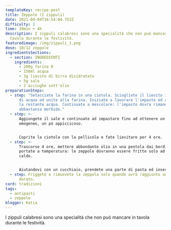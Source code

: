 ```yaml
---
templateKey: recipe-post
title: Zeppole (I zippuli)
date: 2021-04-04T16:54:04.752Z
difficulty: 1
time: 30min + 4h
description: I zippuli calabresi sono una specialità che non può mancare in
  tavola durante le festività.
featuredimage: /img/zippuli_1.png
dose: 10/12 zeppole
ingredientsSections:
  - section: INGREDIENTI
    ingredients:
      - 200g farina 0
      - 150ml acqua
      - 3g lievito di birra disidratato
      - 5g sale
      - 2 acciughe sott'olio
preparationSteps:
  - step: "Setacciate la farina in una ciotola. Sciogliete il lievito in circa 100ml
      di acqua ed unite alla farina. Iniziate a lavorare l'impasto ed aggiungete
      la restante acqua. Continuate a mescolare: l'impasto dovra rimanere
      abbastanza morbido."
  - step: >-
      Aggiungete il sale e continuate ad impastare fino ad ottenere un impasto
      omogeneo, un pò appiccicoso.


      Coprite la ciotola con la pellicola e fate lievitare per 4 ore.
  - step: >-
      Trascorse 4 ore, mettere abbondante olio in una pentola dai bordi alti e
      portate a temperatura: le zeppole dovranno essere fritte solo ad olio ben
      caldo.


      Aiutandovi con un cucchiaio, prendete una parte di pasta ed inserite un pezzettino di acciuga al suo interno. Avvolgete la zeppola più volte su sé stessa, cercando di allungarla. L'impasto risulterà appiccicoso ma dovreste comunque riuscire a creare le zeppolette.
  - step: Friggete e rimuovete la zeppola solo quando avrà raggiunto un bel colore
      dorato.
card: tradizioni
tags:
  - antipasti
  - zeppole
blogger: Katia
---
```

I zippuli calabresi sono una specialità che non può mancare in tavola durante le festività.